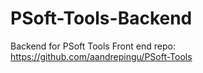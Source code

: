 # PSoft-Tools-Backend
Backend for PSoft Tools
Front end repo: https://github.com/aandrepingu/PSoft-Tools

